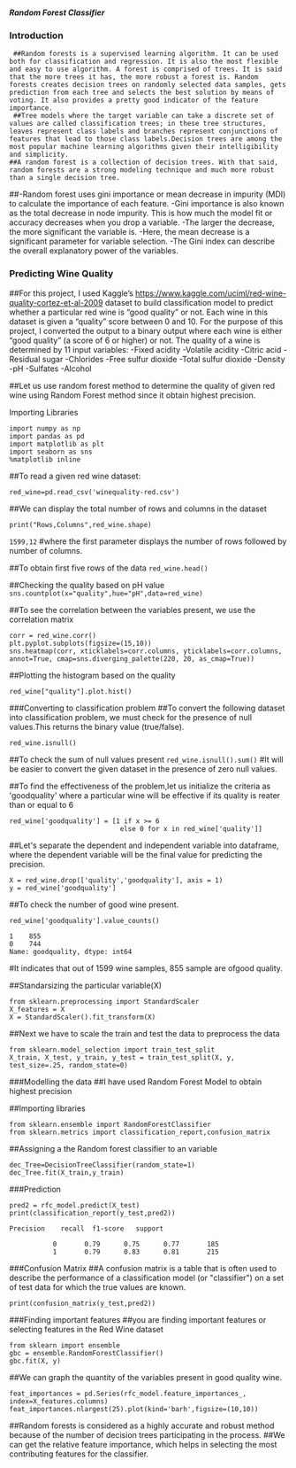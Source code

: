 ##### **Random Forest Classifier** 

### Introduction

     ##Random forests is a supervised learning algorithm. It can be used both for classification and regression. It is also the most flexible and easy to use algorithm. A forest is comprised of trees. It is said that the more trees it has, the more robust a forest is. Random forests creates decision trees on randomly selected data samples, gets prediction from each tree and selects the best solution by means of voting. It also provides a pretty good indicator of the feature importance.
     ##Tree models where the target variable can take a discrete set of values are called classification trees; in these tree structures, leaves represent class labels and branches represent conjunctions of features that lead to those class labels.Decision trees are among the most popular machine learning algorithms given their intelligibility and simplicity.
    ##A random forest is a collection of decision trees. With that said, random forests are a strong modeling technique and much more robust than a single decision tree.

##-Random forest uses gini importance or mean decrease in impurity (MDI) to calculate the importance of each feature. 
   -Gini importance is also known as the total decrease in node impurity. This is how much the model fit or accuracy decreases when you drop a variable. 
   -The larger the decrease, the more significant the variable is. 
   -Here, the mean decrease is a significant parameter for variable selection. 
   -The Gini index can describe the overall explanatory power of the variables.
 
 ### Predicting Wine Quality 
 
 ##For this project, I used Kaggle’s https://www.kaggle.com/uciml/red-wine-quality-cortez-et-al-2009 dataset to build  classification model to predict whether a particular red wine is “good quality” or not. Each wine in this dataset is given a “quality” score between 0 and 10. For the purpose of this project, I converted the output to a binary output where each wine is either “good quality” (a score of 6 or higher) or not. The quality of a wine is determined by 11 input variables:
 -Fixed acidity
 -Volatile acidity
 -Citric acid
 -Residual sugar
 -Chlorides
 -Free sulfur dioxide
 -Total sulfur dioxide
 -Density
 -pH
 -Sulfates
 -Alcohol
 
 ##Let us use random forest method to determine the quality of given red wine using Random Forest method since it obtain highest precision.
 
 Importing Libraries
 ```
import numpy as np
import pandas as pd
import matplotlib as plt
import seaborn as sns
%matplotlib inline
```

##To read a given red wine dataset:
```
red_wine=pd.read_csv('winequality-red.csv')
```

##We can display the total number of rows and columns in the dataset
```
print("Rows,Columns",red_wine.shape)
```
```1599,12```
#where the first parameter displays the number of rows followed by number of columns.

##To obtain first five rows of the data
```red_wine.head()```

##Checking the quality based on pH value
```sns.countplot(x="quality",hue="pH",data=red_wine)```

##To see the correlation between the variables present, we use the correlation matrix
```
corr = red_wine.corr()
plt.pyplot.subplots(figsize=(15,10))
sns.heatmap(corr, xticklabels=corr.columns, yticklabels=corr.columns, annot=True, cmap=sns.diverging_palette(220, 20, as_cmap=True))
```

##Plotting the histogram based on the quality
```
red_wine["quality"].plot.hist()
```

###Converting to classification problem
##To convert the following dataset into classification problem, we must check for the presence of null values.This returns the binary value (true/false).
```
red_wine.isnull()
```
##To check the sum of null values present
```red_wine.isnull().sum()```
#It will be easier to convert the given dataset in the presence of zero null values.

##To find the effectiveness of the problem,let us initialize the criteria as 'goodquality' where a particular wine will be effective if its quality is reater than or equal to 6
```
red_wine['goodquality'] = [1 if x >= 6 
                            else 0 for x in red_wine['quality']]
```

##Let's separate the dependent and independent variable into dataframe, where the dependent variable will be the final value for predicting the precision.
```
X = red_wine.drop(['quality','goodquality'], axis = 1)
y = red_wine['goodquality']
```

##To check the number of good wine present.
```
red_wine['goodquality'].value_counts()

1    855
0    744
Name: goodquality, dtype: int64
```
#It indicates that out of 1599 wine samples, 855 sample are ofgood quality. 

##Standarsizing the particular variable(X)
```
from sklearn.preprocessing import StandardScaler
X_features = X
X = StandardScaler().fit_transform(X)
```
##Next we have to scale the train and test the data to preprocess the data
```
from sklearn.model_selection import train_test_split
X_train, X_test, y_train, y_test = train_test_split(X, y, test_size=.25, random_state=0)
```

###Modelling the data
##I have used Random Forest Model to obtain highest precision

##Importing libraries
```
from sklearn.ensemble import RandomForestClassifier
from sklearn.metrics import classification_report,confusion_matrix
```

##Assigning a the Random forest classifier to an variable
```
dec_Tree=DecisionTreeClassifier(random_state=1)
dec_Tree.fit(X_train,y_train)
```

###Prediction
```
pred2 = rfc_model.predict(X_test)
print(classification_report(y_test,pred2))

Precision    recall  f1-score   support

           0       0.79      0.75      0.77       185
           1       0.79      0.83      0.81       215
```

###Confusion Matrix
##A confusion matrix is a table that is often used to describe the performance of a classification model (or "classifier") on a set of test data for which the true values are known.
```
print(confusion_matrix(y_test,pred2))
```

###Finding important features
##you are finding important features or selecting features in the Red Wine dataset
```
from sklearn import ensemble
gbc = ensemble.RandomForestClassifier()
gbc.fit(X, y)
```

##We can graph the quantity of the variables present in good quality wine.
```
feat_importances = pd.Series(rfc_model.feature_importances_, index=X_features.columns)
feat_importances.nlargest(25).plot(kind='barh',figsize=(10,10))
```

##Random forests is considered as a highly accurate and robust method because of the number of decision trees participating in the process.
##We can get the relative feature importance, which helps in selecting the most contributing features for the classifier.

